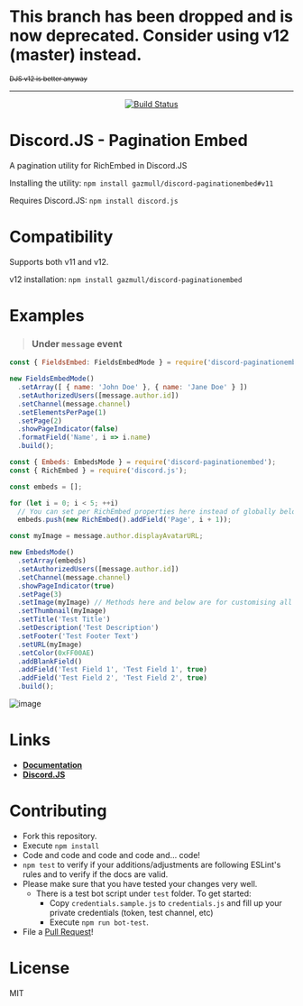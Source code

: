 # This branch has been dropped and is now deprecated. Consider using v12 (master) instead.
<sub>~~DJS v12 is better anyway~~</sub>

---

<div align="center">
<a href="https://travis-ci.org/gazmull/discord-paginationembed"><img src="https://travis-ci.org/gazmull/discord-paginationembed.svg?branch=v11" alt="Build Status" /></a>
</div>

# Discord.JS - Pagination Embed
A pagination utility for RichEmbed in Discord.JS

Installing the utility: `npm install gazmull/discord-paginationembed#v11`

Requires Discord.JS: `npm install discord.js`

# Compatibility
Supports both v11 and v12.

v12 installation: `npm install gazmull/discord-paginationembed`

# Examples
> ### Under `message` event

```js
const { FieldsEmbed: FieldsEmbedMode } = require('discord-paginationembed');

new FieldsEmbedMode()
  .setArray([ { name: 'John Doe' }, { name: 'Jane Doe' } ])
  .setAuthorizedUsers([message.author.id])
  .setChannel(message.channel)
  .setElementsPerPage(1)
  .setPage(2)
  .showPageIndicator(false)
  .formatField('Name', i => i.name)
  .build();
```
```js
const { Embeds: EmbedsMode } = require('discord-paginationembed');
const { RichEmbed } = require('discord.js');

const embeds = [];

for (let i = 0; i < 5; ++i)
  // You can set per RichEmbed properties here instead of globally below
  embeds.push(new RichEmbed().addField('Page', i + 1));

const myImage = message.author.displayAvatarURL;

new EmbedsMode()
  .setArray(embeds)
  .setAuthorizedUsers([message.author.id])
  .setChannel(message.channel)
  .showPageIndicator(true)
  .setPage(3)
  .setImage(myImage) // Methods here and below are for customising all embeds
  .setThumbnail(myImage)
  .setTitle('Test Title')
  .setDescription('Test Description')
  .setFooter('Test Footer Text')
  .setURL(myImage)
  .setColor(0xFF00AE)
  .addBlankField()
  .addField('Test Field 1', 'Test Field 1', true)
  .addField('Test Field 2', 'Test Field 2', true)
  .build();
```
![image](https://user-images.githubusercontent.com/32944712/37118454-41116cbe-228f-11e8-9878-f39db26316a1.png)


# Links
* [**Documentation**](https://gazmull.github.io/discord-paginationembed "Go to My Documentation")
* [**Discord.JS**](https://discord.js.org/#/docs/main/master/general/welcome "Go to Discord.JS Master Documentation")

# Contributing
* Fork this repository.
* Execute `npm install`
* Code and code and code and code and... code!
* `npm test` to verify if your additions/adjustments are following ESLint's rules and to verify if the docs are valid.
* Please make sure that you have tested your changes very well.
  * There is a test bot script under `test` folder. To get started:
    * Copy `credentials.sample.js` to `credentials.js` and fill up your private credentials (token, test channel, etc)
    * Execute `npm run bot-test`.
* File a [Pull Request](https://github.com/gazmull/discord-paginationembed/compare)!

# License
MIT
